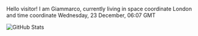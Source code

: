 Hello visitor! I am Giammarco, currently living in space coordinate London and time coordinate Wednesday, 23 December, 06:07 GMT

![GitHub Stats](https://github-readme-stats.vercel.app/api?username=grcasanova)
